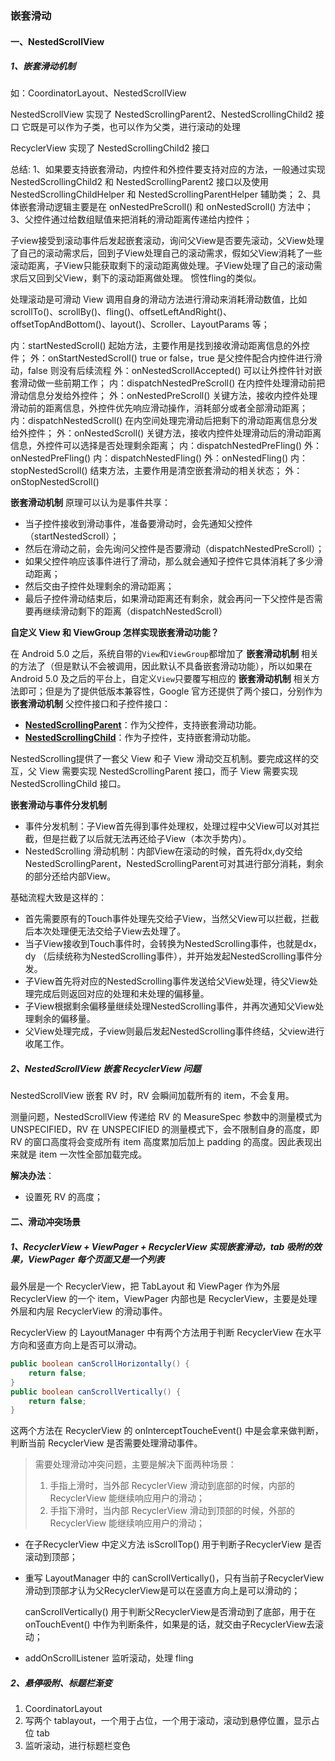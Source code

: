 ### 嵌套滑动

#### 一、NestedScrollView

##### 1、嵌套滑动机制

如：CoordinatorLayout、NestedScrollView

NestedScrollView 实现了 NestedScrollingParent2、NestedScrollingChild2 接口
它既是可以作为子类，也可以作为父类，进行滚动的处理

RecyclerView 实现了 NestedScrollingChild2 接口

总结:
1、如果要支持嵌套滑动，内控件和外控件要支持对应的方法，一般通过实现 NestedScrollingChild2 和 NestedScrollingParent2 接口以及使用 NestedScrollingChildHelper 和 NestedScrollingParentHelper 辅助类；
2、具体嵌套滑动逻辑主要是在 onNestedPreScroll() 和 onNestedScroll() 方法中；
3、父控件通过给数组赋值来把消耗的滑动距离传递给内控件；

子view接受到滚动事件后发起嵌套滚动，询问父View是否要先滚动，父View处理了自己的滚动需求后，回到子View处理自己的滚动需求，假如父View消耗了一些滚动距离，子View只能获取剩下的滚动距离做处理。子View处理了自己的滚动需求后又回到父View，剩下的滚动距离做处理。
惯性fling的类似。


处理滚动是可滑动 View 调用自身的滑动方法进行滑动来消耗滑动数值，比如 scrollTo()、scrollBy()、fling()、offsetLeftAndRight()、offsetTopAndBottom()、layout()、Scroller、LayoutParams 等；

内：startNestedScroll()	起始方法，主要作用是找到接收滑动距离信息的外控件；
外：onStartNestedScroll()	true or false，true 是父控件配合内控件进行滑动，false 则没有后续流程
外：onNestedScrollAccepted()	可以让外控件针对嵌套滑动做一些前期工作；
内：dispatchNestedPreScroll()	在内控件处理滑动前把滑动信息分发给外控件；
外：onNestedPreScroll()	关键方法，接收内控件处理滑动前的距离信息，外控件优先响应滑动操作，消耗部分或者全部滑动距离；
内：dispatchNestedScroll()	在内空间处理完滑动后把剩下的滑动距离信息分发给外控件；
外：onNestedScroll()	关键方法，接收内控件处理滑动后的滑动距离信息，外控件可以选择是否处理剩余距离；
内：dispatchNestedPreFling()
外：onNestedPreFling()
内：dispatchNestedFling()
外：onNestedFling()
内：stopNestedScroll()	结束方法，主要作用是清空嵌套滑动的相关状态；
外：onStopNestedScroll()



**嵌套滑动机制** 原理可以认为是事件共享：

- 当子控件接收到滑动事件，准备要滑动时，会先通知父控件（startNestedScroll）；
- 然后在滑动之前，会先询问父控件是否要滑动（dispatchNestedPreScroll）；
- 如果父控件响应该事件进行了滑动，那么就会通知子控件它具体消耗了多少滑动距离；
- 然后交由子控件处理剩余的滑动距离；
- 最后子控件滑动结束后，如果滑动距离还有剩余，就会再问一下父控件是否需要再继续滑动剩下的距离（dispatchNestedScroll）



**自定义 View 和 ViewGroup 怎样实现嵌套滑动功能？**

在 Android 5.0 之后，系统自带的`View`和`ViewGroup`都增加了 **嵌套滑动机制** 相关的方法了（但是默认不会被调用，因此默认不具备嵌套滑动功能），所以如果在 Android 5.0 及之后的平台上，自定义`View`只要覆写相应的 **嵌套滑动机制** 相关方法即可；但是为了提供低版本兼容性，Google 官方还提供了两个接口，分别作为 **嵌套滑动机制** 父控件接口和子控件接口：

- **[NestedScrollingParent](https://links.jianshu.com/go?to=https%3A%2F%2Fdeveloper.android.com%2Freference%2Fandroid%2Fsupport%2Fv4%2Fview%2FNestedScrollingParent.html)**：作为父控件，支持嵌套滑动功能。
- **[NestedScrollingChild](https://links.jianshu.com/go?to=https%3A%2F%2Fdeveloper.android.com%2Freference%2Fandroid%2Fsupport%2Fv4%2Fview%2FNestedScrollingChild.html)**：作为子控件，支持嵌套滑动功能。







NestedScrolling提供了一套父 View 和子 View 滑动交互机制。要完成这样的交互，父 View 需要实现 NestedScrollingParent 接口，而子 View 需要实现 NestedScrollingChild 接口。

**嵌套滑动与事件分发机制**

- 事件分发机制：子View首先得到事件处理权，处理过程中父View可以对其拦截，但是拦截了以后就无法再还给子View（本次手势内）。
- NestedScrolling 滑动机制：内部View在滚动的时候，首先将dx,dy交给NestedScrollingParent，NestedScrollingParent可对其进行部分消耗，剩余的部分还给内部View。



基础流程大致是这样的：

- 首先需要原有的Touch事件处理先交给子View，当然父View可以拦截，拦截后本次处理便无法交给子View去处理了。
- 当子View接收到Touch事件时，会转换为NestedScrolling事件，也就是dx，dy （后续统称为NestedScrolling事件），并开始发起NestedScrolling事件分发。
- 子View首先将对应的NestedScrolling事件发送给父View处理，待父View处理完成后则返回对应的处理和未处理的偏移量。
- 子View根据剩余偏移量继续处理NestedScrolling事件，并再次通知父View处理剩余的偏移量。
- 父View处理完成，子view则最后发起NestedScrolling事件终结，父view进行收尾工作。





##### 2、NestedScrollView 嵌套 RecyclerView 问题

NestedScrollView 嵌套 RV 时，RV 会瞬间加载所有的 item，不会复用。

测量问题，NestedScrollView 传递给 RV 的 MeasureSpec 参数中的测量模式为 UNSPECIFIED，RV 在 UNSPECIFIED 的测量模式下，会不限制自身的高度，即 RV 的窗口高度将会变成所有 item 高度累加后加上 padding 的高度。因此表现出来就是 item 一次性全部加载完成。

**解决办法**：

- 设置死 RV 的高度；





#### 二、滑动冲突场景

##### 1、RecyclerView + ViewPager + RecyclerView 实现嵌套滑动，tab 吸附的效果，ViewPager 每个页面又是一个列表

最外层是一个 RecyclerView，把 TabLayout 和 ViewPager 作为外层RecyclerView 的一个 item，ViewPager 内部也是 RecyclerView，主要是处理外层和内层 RecyclerView 的滑动事件。

RecyclerView 的 LayoutManager 中有两个方法用于判断 RecyclerView 在水平方向和竖直方向上是否可以滑动。

```java
public boolean canScrollHorizontally() {
    return false;
}
public boolean canScrollVertically() {
    return false;
}
```

这两个方法在 RecyclerView 的 onInterceptToucheEvent() 中是会拿来做判断，判断当前 RecyclerView 是否需要处理滑动事件。

> 需要处理滑动冲突问题，主要是解决下面两种场景：
>
> 1. 手指上滑时，当外部 RecyclerView 滑动到底部的时候，内部的 RecyclerView 能继续响应用户的滑动；
> 2. 手指下滑时，当内部 RecyclerView 滑动到顶部的时候，外部的 RecyclerView 能继续响应用户的滑动；

- 在子RecyclerView 中定义方法 isScrollTop() 用于判断子RecyclerView 是否滚动到顶部；

- 重写 LayoutManager 中的 canScrollVertically()，只有当前子RecyclerView滑动到顶部才认为父RecyclerView是可以在竖直方向上是可以滑动的；

  canScrollVertically() 用于判断父RecyclerView是否滑动到了底部，用于在 onTouchEvent() 中作为判断条件，如果是的话，就交由子RecyclerView去滚动；

- addOnScrollListener 监听滚动，处理 fling





##### 2、悬停吸附、标题栏渐变

1. CoordinatorLayout
2. 写两个 tablayout，一个用于占位，一个用于滚动，滚动到悬停位置，显示占位 tab
3. 监听滚动，进行标题栏变色













